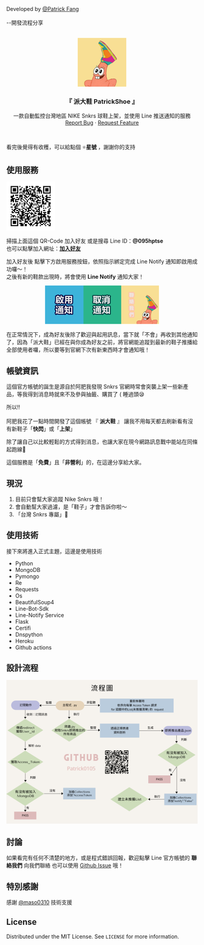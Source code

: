 <figcaption>Developed by <a href="https://github.com/Patrick0105">@Patrick Fang</a></figcaption>
<br/>--開發流程分享
<br />
<br />
<p align="center">
  <a href="https://github.com/Patrick0105/PatrickShoe">
    <img src="https://github.com/Patrick0105/PatrickShoe/blob/main/Icon.png" alt="Logo" width="auto" height="128">
  </a>
  
  <h3 align="center">『 派大鞋 PatrickShoe 』</h3>

  <p align="center">
    一款自動監控台灣地區 NIKE Snkrs 球鞋上架，並使用 Line 推送通知的服務
    <br />
    <a href="https://github.com/Patrick0105/PatrickShoe/issues">Report Bug</a>
    ·
    <a href="https://github.com/Patrick0105/PatrickShoe/issues">Request Feature</a>
  </p>

 

<br />

看完後覺得有收穫，可以給點個 ⭐**星號** ，謝謝你的支持

## 使用服務
<img src="https://github.com/Patrick0105/PatrickShoe/blob/main/QR-Code.png" alt="QR-Code" width="auto" height="128">

掃描上面這個 QR-Code 加入好友
或是搜尋 Line ID：**@095hptse**</br>
也可以點擊加入網址：[**加入好友**](https://lin.ee/xGC9kTz)

加入好友後
點擊下方啟用服務按鈕，依照指示綁定完成 Line Notify 通知即啟用成功囉～！</br>
之後有新的鞋款出現時，將會使用 **Line Notify** 通知大家！

<p align="center">
  <img width="300" src="https://github.com/Patrick0105/PatrickShoe/blob/main/Menu.png?raw=true">
</p>

在正常情況下，成為好友後除了歡迎與起用訊息，當下就「不會」再收到其他通知了，因為「派大鞋」已經在與你成為好友之前，將官網能追蹤到最新的鞋子推播給全部使用者囉，所以要等到官網下次有新東西時才會通知哦！

## 帳號資訊
這個官方帳號的誕生是源自於阿肥我發現 Snkrs 官網時常會突襲上架一些新產品，等我得到消息時就來不及參與抽籤、購買了 ( 睡過頭😪

所以‼️</br></br>
阿肥我花了一點時間開發了這個帳號 『 **派大鞋** 』 讓我不用每天都去刷新看有沒有新鞋子「**快閃**」或「**上架**」

除了讓自己以比較輕鬆的方式得到消息，也讓大家在現今網路訊息戰中能站在同條起跑線💪

這個服務是「**免費**」且「**非營利**」的，在這邊分享給大家。

## 現況

1. 目前只會幫大家追蹤 Nike Snkrs 哦！
2. 會自動幫大家過濾，是「鞋子」才會告訴你啦～
3. 「台灣 Snkrs 專屬」🤪


## 使用技術
接下來將進入正式主題，這邊是使用技術
* Python
* MongoDB
* Pymongo
* Re
* Requests
* Os
* BeautifulSoup4
* Line-Bot-Sdk
* Line-Notify Service
* Flask
* Certifi
* Dnspython
* Heroku
* Github actions

## 設計流程
<p align="center">
  <img src="https://github.com/Patrick0105/PatrickShoe/blob/main/Drawing.png?raw=true">
</p>



## 討論

如果看完有任何不清楚的地方，或是程式錯誤回報，歡迎點擊 Line 官方帳號的 **聯絡我們** 向我們聯絡
也可以使用 [Github Issue](https://github.com/Patrick0105/PatrickShoe/issues) 哦！

## 特別感謝
感謝 <a href="https://github.com/maso0310">@maso0310</a> 技術支援

## License

Distributed under the MIT License. See ```LICENSE``` for more information.


